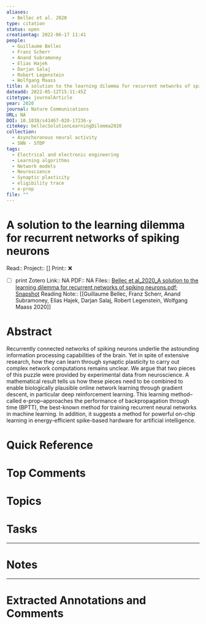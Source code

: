 ```yaml
---
aliases:
  - Bellec et al. 2020
type: citation
status: open
creationtag: 2022-06-17 11:41
people:
  - Guillaume Bellec
  - Franz Scherr
  - Anand Subramoney
  - Elias Hajek
  - Darjan Salaj
  - Robert Legenstein
  - Wolfgang Maass
title: A solution to the learning dilemma for recurrent networks of spiking neurons
dateadd: 2022-05-12T15:11:45Z
citetype: journalArticle
year: 2020
journal: Nature Communications
URL: NA
DOI: 10.1038/s41467-020-17236-y
citekey: bellecSolutionLearningDilemma2020
collection:
  - Asynchoronous neural activity
  - SNN - STDP
tags:
  - Electrical and electronic engineering
  - Learning algorithms
  - Network models
  - Neuroscience
  - Synaptic plasticity
  - eligibility trace
  - e-prop
file: ""
---
```


# A solution to the learning dilemma for recurrent networks of spiking neurons
Read:: 
Project:: []
Print::  ❌
- [ ] print 
Zotero Link:: NA
PDF:: NA
Files:: [Bellec et al_2020_A solution to the learning dilemma for recurrent networks of spiking neurons.pdf](file:///home/michaelt/Insync/m@tarlton.info/Google%20Drive/06.%20Zotero/storage/V7R6KZFX/Bellec%20et%20al_2020_A%20solution%20to%20the%20learning%20dilemma%20for%20recurrent%20networks%20of%20spiking%20neurons.pdf); [Snapshot](file:///home/michaelt/Insync/m@tarlton.info/Google%20Drive/06.%20Zotero/storage/UGZVBK9J/s41467-020-17236-y.html)
Reading Note:: [[Guillaume Bellec, Franz Scherr, Anand Subramoney, Elias Hajek, Darjan Salaj, Robert Legenstein, Wolfgang Maass 2020]]

# Abstract
Recurrently connected networks of spiking neurons underlie the astounding information processing capabilities of the brain. Yet in spite of extensive research, how they can learn through synaptic plasticity to carry out complex network computations remains unclear. We argue that two pieces of this puzzle were provided by experimental data from neuroscience. A mathematical result tells us how these pieces need to be combined to enable biologically plausible online network learning through gradient descent, in particular deep reinforcement learning. This learning method–called e-prop–approaches the performance of backpropagation through time (BPTT), the best-known method for training recurrent neural networks in machine learning. In addition, it suggests a method for powerful on-chip learning in energy-efficient spike-based hardware for artificial intelligence.

# Quick Reference


# Top Comments


# Topics


# Tasks


----
# Notes


----
# Extracted Annotations and Comments